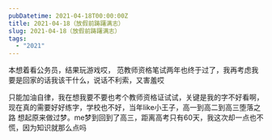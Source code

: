 ```yaml
---
pubDatetime: 2021-04-18T00:00:00Z
title: 2021-04-18（放假前踌躇满志）
slug: 2021-04-18（放假前踌躇满志）
tags:
  - "2021"
---
```


本想着看公务员，结果玩游戏哎， 范教师资格笔试两年也终于过了，我再考虑我要是回家的话我该干什么，说话不利索，又害羞哎

只能加油自律，我在想我要不要也考个教师资格证试试，关键是我的字不好看啊，现在真的需要好好练字，学校也不好，当年like小王子，高一到高二到高三堕落之路
想起原来做过梦。me梦到回到了高三，距离高考只有60天，我这次却一点也不慌，因为知识就那么点吗

